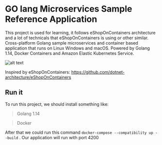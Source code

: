 # GO lang Microservices Sample Reference Application  

This project is used for learning, it follows eShopOnContainers architecture and a lot of technicals that eShopOnContainers is using or other similar.
Cross-platform Golang sample microservices and container based application that runs on Linux Windows and macOS. Powered by Golang 1.14, Docker Containers and Amazon Elastic Kubernetes Service.

![alt text](https://raw.githubusercontent.com/QuocNguyen2501/ogani/develop/ogani-webmvc-app-screenshot.PNG)

Inspired by eShopOnContainers: https://github.com/dotnet-architecture/eShopOnContainers

## Run it
To run this project, we should install something like:
> Golang 1.14

> Docker

After that we could run this command `docker-compose --compatibility up --build` . Our application will run with port 4200
